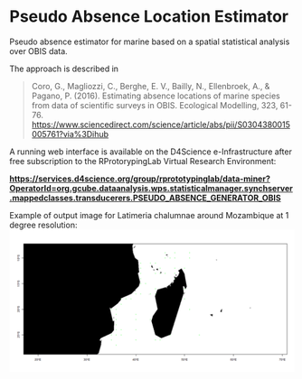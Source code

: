 # Pseudo Absence Location Estimator
Pseudo absence estimator for marine based on a spatial statistical analysis over OBIS data.

The approach is described in 

>Coro, G., Magliozzi, C., Berghe, E. V., Bailly, N., Ellenbroek, A., & Pagano, P. (2016). Estimating absence locations of marine species from data of scientific surveys in OBIS. Ecological Modelling, 323, 61-76. https://www.sciencedirect.com/science/article/abs/pii/S0304380015005761?via%3Dihub

A running web interface is available on the D4Science e-Infrastructure after free subscription to the RProtorypingLab Virtual Research Environment:

**https://services.d4science.org/group/rprototypinglab/data-miner?OperatorId=org.gcube.dataanalysis.wps.statisticalmanager.synchserver.mappedclasses.transducerers.PSEUDO_ABSENCE_GENERATOR_OBIS**

Example of output image for Latimeria chalumnae around Mozambique at 1 degree resolution:
![Example of output image](https://github.com/cybprojects65/PseudoAbsenceEstimator/raw/main/absence_map.png)


